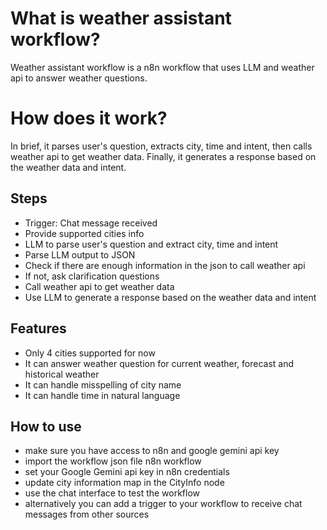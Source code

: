 # What is weather assistant workflow?
Weather assistant workflow is a n8n workflow that uses LLM and weather api to answer weather questions.

# How does it work?
In brief, it parses user's question, extracts city, time and intent, then calls weather api to get weather data. Finally, it generates a response based on the weather data and intent.

## Steps
- Trigger: Chat message received
- Provide supported cities info
- LLM to parse user's question and extract city, time and intent
- Parse LLM output to JSON
- Check if there are enough information in the json to call weather api
- If not, ask clarification questions
- Call weather api to get weather data
- Use LLM to generate a response based on the weather data and intent

## Features
- Only 4 cities supported for now
- It can answer weather question for current weather, forecast and historical weather
- It can handle misspelling of city name
- It can handle time in natural language

## How to use
- make sure you have access to n8n and google gemini api key
- import the workflow json file n8n workflow
- set your Google Gemini api key in n8n credentials
- update city information map in the CityInfo node
- use the chat interface to test the workflow
- alternatively you can add a trigger to your workflow to receive chat messages from other sources
